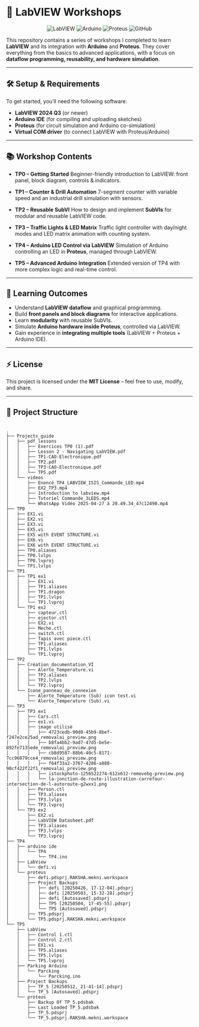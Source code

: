 # 🚀 LabVIEW Workshops

<p align="center">
  <img src="https://img.shields.io/badge/LabVIEW-FFA500?style=for-the-badge&logo=labview&logoColor=white" alt="LabVIEW"/>
  <img src="https://img.shields.io/badge/Arduino-00979D?style=for-the-badge&logo=arduino&logoColor=white" alt="Arduino"/>
  <img src="https://img.shields.io/badge/Proteus-2D2D2D?style=for-the-badge&logo=code&logoColor=white" alt="Proteus"/>
  <img src="https://img.shields.io/badge/GitHub-181717?style=for-the-badge&logo=github&logoColor=white" alt="GitHub"/>
</p>

This repository contains a series of workshops I completed to learn **LabVIEW** and its integration with **Arduino** and **Proteus**.
They cover everything from the basics to advanced applications, with a focus on **dataflow programming, reusability, and hardware simulation**.

---

## 🛠️ Setup & Requirements

To get started, you’ll need the following software:

* **LabVIEW 2024 Q3** (or newer)
* **Arduino IDE** (for compiling and uploading sketches)
* **Proteus** (for circuit simulation and Arduino co-simulation)
* **Virtual COM driver** (to connect LabVIEW with Proteus/Arduino)

---

## 📚 Workshop Contents

* **TP0 – Getting Started**
  Beginner-friendly introduction to LabVIEW: front panel, block diagram, controls & indicators.

* **TP1 – Counter & Drill Automation**
  7-segment counter with variable speed and an industrial drill simulation with sensors.

* **TP2 – Reusable SubVI**
  How to design and implement **SubVIs** for modular and reusable LabVIEW code.

* **TP3 – Traffic Lights & LED Matrix**
  Traffic light controller with day/night modes and LED matrix animation with counting system.

* **TP4 – Arduino LED Control via LabVIEW**
  Simulation of Arduino controlling an LED in **Proteus**, managed through LabVIEW.

* **TP5 – Advanced Arduino Integration**
  Extended version of TP4 with more complex logic and real-time control.

---

## 🎯 Learning Outcomes

* Understand **LabVIEW dataflow** and graphical programming.
* Build **front panels and block diagrams** for interactive applications.
* Learn **modularity** with reusable SubVIs.
* Simulate **Arduino hardware inside Proteus**, controlled via LabVIEW.
* Gain experience in **integrating multiple tools** (LabVIEW + Proteus + Arduino IDE).

---

## ⚡ License

This project is licensed under the **MIT License** – feel free to use, modify, and share.

---

## 📂 Project Structure

```text

.
├── Projects_guide
│   ├── pdf_lessons
│   │   ├── Exercices TP0 (1).pdf
│   │   ├── Lesson 2 - Navigating LabVIEW.pdf
│   │   ├── TP1-CAO-Electronique.pdf
│   │   ├── TP2.pdf
│   │   ├── TP3-CAO-Electronique.pdf
│   │   └── TP5.pdf
│   └── videos
│       ├── Enoncé_TP4_LABVIEW_ISIS_Commande_LED.mp4
│       ├── EX2_TP3.mp4
│       ├── Introduction to labview.mp4
│       ├── Tutoriel Commande_3LEDS.mp4
│       └── WhatsApp Vidéo 2025-04-27 à 20.49.34_47c12490.mp4
├── TP0
│   ├── EX1.vi
│   ├── EX2.vi
│   ├── EX3.vi
│   ├── EX5.vi
│   ├── EX5 with EVENT STRUCTURE.vi
│   ├── EX6.vi
│   ├── EX6 with EVENT STRUCTURE.vi
│   ├── TP0.aliases
│   ├── TP0.lvlps
│   ├── TP0.lvproj
│   └── TP1.lvlps
├── TP1
│   ├── TP1 ex1
│   │   ├── EX1.vi
│   │   ├── TP1.aliases
│   │   ├── TP1.dragon
│   │   ├── TP1.lvlps
│   │   └── TP1.lvproj
│   └── TP1 ex2
│       ├── capteur.ctl
│       ├── ejector.ctl
│       ├── EX2.vi
│       ├── Meche.ctl
│       ├── switch.ctl
│       ├── Tapis avec piece.ctl
│       ├── TP1.aliases
│       ├── TP1.lvlps
│       └── TP1.lvproj
├── TP2
│   ├── Création_documentation_VI
│   │   ├── Alerte_Temperature.vi
│   │   ├── TP2.aliases
│   │   ├── TP2.lvlps
│   │   └── TP2.lvproj
│   └── Icone_panneau_de_connexion
│       ├── Alerte_Temperature (Sub) icon test.vi
│       └── Alerte_Temperature (Sub).vi
├── TP3
│   ├── TP3 ex1
│   │   ├── Cars.ctl
│   │   ├── ex1.vi
│   │   ├── image utilisè
│   │   │   ├── 4723cedb-90d0-45b9-8bef-f247e2ce25ad_removalai_preview.png
│   │   │   ├── b8fa4bb2-9ad7-47d5-be5e-892fe7135ede_removalai_preview.png
│   │   │   ├── cb8d9587-88b6-40c5-8171-7cc96879cce4_removalai_preview.png
│   │   │   ├── f64f33a2-3767-4286-a888-90cf422f22f1_removalai_preview.png
│   │   │   ├── istockphoto-1256522274-612x612-removebg-preview.png
│   │   │   └── la-jonction-de-route-illustration-carrefour-intersection-de-l-autoroute-g2wxx1.png
│   │   ├── Person.ctl
│   │   ├── TP3.aliases
│   │   ├── TP3.lvlps
│   │   └── TP3.lvproj
│   └── TP3 ex2
│       ├── EX2.vi
│       ├── LabVIEW Datasheet.pdf
│       ├── TP3.aliases
│       ├── TP3.lvlps
│       └── TP3.lvproj
├── TP4
│   ├── arduino ide
│   │   └── TP4
│   │       └── TP4.ino
│   ├── LabView
│   │   └── defi.vi
│   └── proteus
│       ├── defi.pdsprj.RAKSHA.mekni.workspace
│       ├── Project Backups
│       │   ├── defi [20250426, 17-12-04].pdsprj
│       │   ├── defi [20250503, 15-32-28].pdsprj
│       │   ├── defi [Autosaved].pdsprj
│       │   ├── TP5 [20250504, 17-45-55].pdsprj
│       │   └── TP5 [Autosaved].pdsprj
│       ├── TP5.pdsprj
│       └── TP5.pdsprj.RAKSHA.mekni.workspace
└── TP5
    ├── LabView
    │   ├── Control 1.ctl
    │   ├── Control 2.ctl
    │   ├── EX1.vi
    │   ├── TP5.aliases
    │   ├── TP5.lvlps
    │   └── TP5.lvproj
    ├── Parking Arduino
    │   └── Parcking
    │       └── Parcking.ino
    ├── Project Backups
    │   ├── TP_5 [20250512, 21-41-14].pdsprj
    │   └── TP_5 [Autosaved].pdsprj
    └── proteus
        ├── Backup Of TP_5.pdsbak
        ├── Last Loaded TP_5.pdsbak
        ├── TP_5.pdsprj
        └── TP_5.pdsprj.RAKSHA.mekni.workspace
 ```

